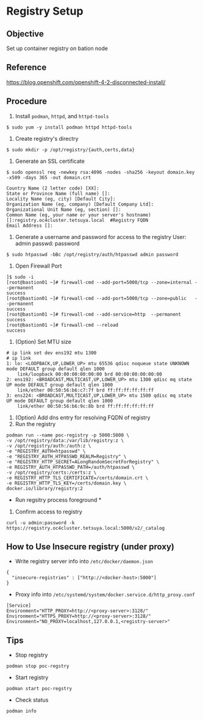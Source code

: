 # Registry Setup
## Objective
Set up container registry on bation node

## Reference
https://blog.openshift.com/openshift-4-2-disconnected-install/

## Procedure
1. Install `podman`, `httpd`, and `httpd-tools`
```
$ sudo yum -y install podman httpd httpd-tools
```
1. Create registry's directry
```
$ sudo mkdir -p /opt/registry/{auth,certs,data}
```
1. Generate an SSL certificate
```
$ sudo openssl req -newkey rsa:4096 -nodes -sha256 -keyout domain.key -x509 -days 365 -out domain.crt
```
```
Country Name (2 letter code) [XX]:
State or Province Name (full name) []:
Locality Name (eg, city) [Default City]:
Organization Name (eg, company) [Default Company Ltd]:
Organizational Unit Name (eg, section) []:
Common Name (eg, your name or your server's hostname) []:registry.oc4cluster.tetsuya.local  #Registry FQDN
Email Address []:
```
1. Generate a username and password for access to the registry
User: admin
passwd: password
```
$ sudo htpasswd -bBc /opt/registry/auth/htpasswd admin password
```
1. Open Firewall Port
```
]$ sudo -i
[root@bastion01 ~]# firewall-cmd --add-port=5000/tcp --zone=internal --permanent
success
[root@bastion01 ~]# firewall-cmd --add-port=5000/tcp --zone=public   --permanent
success
[root@bastion01 ~]# firewall-cmd --add-service=http  --permanent
success
[root@bastion01 ~]# firewall-cmd --reload
success
```
1. (Option) Set MTU size
```
# ip link set dev ens192 mtu 1300
# ip link
1: lo: <LOOPBACK,UP,LOWER_UP> mtu 65536 qdisc noqueue state UNKNOWN mode DEFAULT group default qlen 1000
    link/loopback 00:00:00:00:00:00 brd 00:00:00:00:00:00
2: ens192: <BROADCAST,MULTICAST,UP,LOWER_UP> mtu 1300 qdisc mq state UP mode DEFAULT group default qlen 1000
    link/ether 00:50:56:b6:c7:7f brd ff:ff:ff:ff:ff:ff
3: ens224: <BROADCAST,MULTICAST,UP,LOWER_UP> mtu 1500 qdisc mq state UP mode DEFAULT group default qlen 1000
    link/ether 00:50:56:b6:9c:8b brd ff:ff:ff:ff:ff:ff
```
1. (Option) Add dns entry for resolving FQDN of registry
1. Run the registry
```
podman run --name poc-registry -p 5000:5000 \
-v /opt/registry/data:/var/lib/registry:z \
-v /opt/registry/auth:/auth:z \
-e "REGISTRY_AUTH=htpasswd" \
-e "REGISTRY_AUTH_HTPASSWD_REALM=Registry" \
-e "REGISTRY_HTTP_SECRET=ALongRandomSecretForRegistry" \
-e REGISTRY_AUTH_HTPASSWD_PATH=/auth/htpasswd \
-v /opt/registry/certs:/certs:z \
-e REGISTRY_HTTP_TLS_CERTIFICATE=/certs/domain.crt \
-e REGISTRY_HTTP_TLS_KEY=/certs/domain.key \
docker.io/library/registry:2
```
* Run regsitry process foreground *
1. Confirm access to registry
```
curl -u admin:password -k https://registry.oc4cluster.tetsuya.local:5000/v2/_catalog
```

## How to Use Insecure registry (under proxy)
- Write registry server info into `/etc/docker/daemon.json`
```
{
  "insecure-registries" : ["http://<docker-host>:5000"]
}
```
- Proxy info into `/etc/systemd/system/docker.service.d/http_proxy.conf`
```
[Service]
Environment="HTTP_PROXY=http://<proxy-server>:3128/"
Environment="HTTPS_PROXY=http://<proxy-server>:3128/"
Environment="NO_PROXY=localhost,127.0.0.1,<registry-server>"
```

## Tips
- Stop registry
```
podman stop poc-regstry
```
- Start registry
```
podman start poc-regstry
```
- Check status
```
podman info
```
